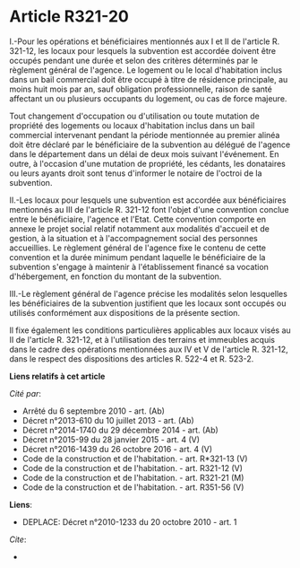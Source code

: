 # Article R321-20

I.-Pour les opérations et bénéficiaires mentionnés aux I et II de l'article R. 321-12, les locaux pour lesquels la subvention
est accordée doivent être occupés pendant une durée et selon des critères déterminés par le règlement général de l'agence. Le
logement ou le local d'habitation inclus dans un bail commercial doit être occupé à titre de résidence principale, au moins
huit mois par an, sauf obligation professionnelle, raison de santé affectant un ou plusieurs occupants du logement, ou cas de
force majeure. 

Tout changement d'occupation ou d'utilisation ou toute mutation de propriété des logements ou locaux d'habitation inclus dans
un bail commercial intervenant pendant la période mentionnée au premier alinéa doit être déclaré par le bénéficiaire de la
subvention au délégué de l'agence dans le département dans un délai de deux mois suivant l'événement. En outre, à l'occasion
d'une mutation de propriété, les cédants, les donataires ou leurs ayants droit sont tenus d'informer le notaire de l'octroi
de la subvention. 

II.-Les locaux pour lesquels une subvention est accordée aux bénéficiaires mentionnés au III de l'article R. 321-12 font
l'objet d'une convention conclue entre le bénéficiaire, l'agence et l'Etat. Cette convention comporte en annexe le projet
social relatif notamment aux modalités d'accueil et de gestion, à la situation et à l'accompagnement social des personnes
accueillies. Le règlement général de l'agence fixe le contenu de cette convention et la durée minimum pendant laquelle le
bénéficiaire de la subvention s'engage à maintenir à l'établissement financé sa vocation d'hébergement, en fonction du
montant de la subvention. 

III.-Le règlement général de l'agence précise les modalités selon lesquelles les bénéficiaires de la subvention justifient
que les locaux sont occupés ou utilisés conformément aux dispositions de la présente section. 

Il fixe également les conditions particulières applicables aux locaux visés au II de l'article R. 321-12, et à l'utilisation
des terrains et immeubles acquis dans le cadre des opérations mentionnées aux IV et V de l'article R. 321-12, dans le respect
des dispositions des articles R. 522-4 et R. 523-2.

**Liens relatifs à cet article**

_Cité par_:

  - Arrêté du 6 septembre 2010 - art. (Ab)
  - Décret n°2013-610 du 10 juillet 2013 - art. (Ab)
  - Décret n°2014-1740 du 29 décembre 2014 - art. (Ab)
  - Décret n°2015-99 du 28 janvier 2015 - art. 4 (V)
  - Décret n°2016-1439 du 26 octobre 2016 - art. 4 (V)
  - Code de la construction et de l'habitation. - art. R*321-13 (V)
  - Code de la construction et de l'habitation. - art. R321-12 (V)
  - Code de la construction et de l'habitation. - art. R321-21 (M)
  - Code de la construction et de l'habitation. - art. R351-56 (V)

**Liens**:

  - DEPLACE: Décret n°2010-1233 du 20 octobre 2010 - art. 1

_Cite_:

  - 
